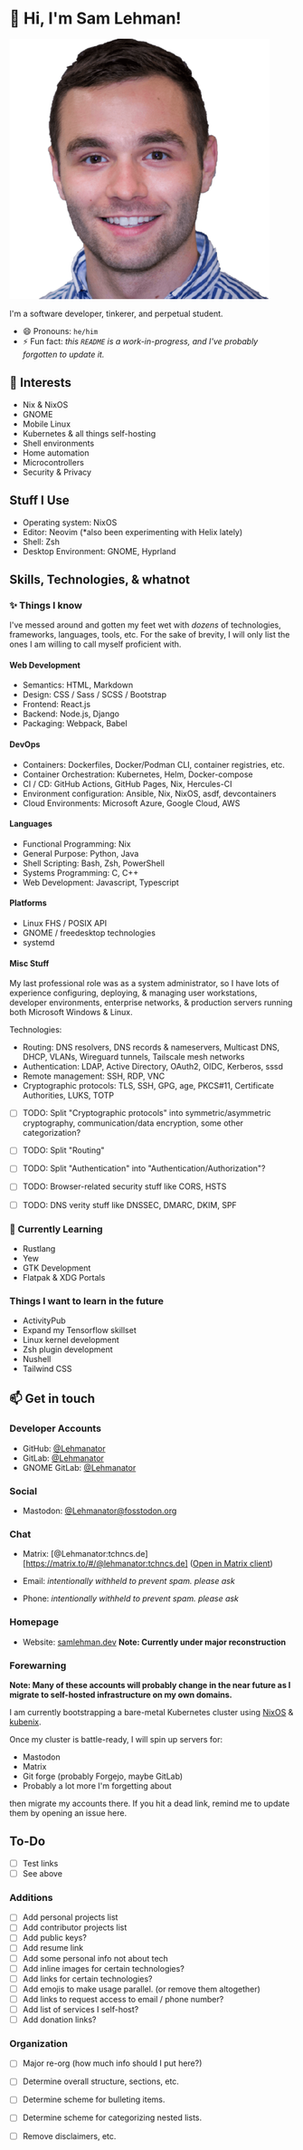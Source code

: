 # 👋 Hi, I'm Sam Lehman!

![headshot](./profile.png)

I'm a software developer, tinkerer, and perpetual student.

- 😄 Pronouns: `he/him`
- ⚡ Fun fact: *this `README` is a work-in-progress, and I've probably forgotten to update it.* 

## 👀 Interests

- Nix & NixOS
- GNOME
- Mobile Linux
- Kubernetes & all things self-hosting
- Shell environments
- Home automation
- Microcontrollers
- Security & Privacy

## Stuff I Use

- Operating system: NixOS
- Editor: Neovim (*also been experimenting with Helix lately)
- Shell: Zsh
- Desktop Environment: GNOME, Hyprland

## Skills, Technologies, & whatnot

### ✨ Things I know

I've messed around and gotten my feet wet with *dozens* of technologies, frameworks, languages, tools, etc.
For the sake of brevity, I will only list the ones I am willing to call myself proficient with.

#### Web Development

- Semantics: HTML, Markdown
- Design: CSS / Sass / SCSS / Bootstrap
- Frontend: React.js
- Backend: Node.js, Django
- Packaging: Webpack, Babel

#### DevOps

- Containers: Dockerfiles, Docker/Podman CLI, container registries, etc.
- Container Orchestration: Kubernetes, Helm, Docker-compose
- CI / CD: GitHub Actions, GitHub Pages, Nix, Hercules-CI
- Environment configuration: Ansible, Nix, NixOS, asdf, devcontainers
- Cloud Environments: Microsoft Azure, Google Cloud, AWS

#### Languages

- Functional Programming: Nix
- General Purpose: Python, Java
- Shell Scripting: Bash, Zsh, PowerShell
- Systems Programming: C, C++
- Web Development: Javascript, Typescript

#### Platforms

- Linux FHS / POSIX API
- GNOME / freedesktop technologies
- systemd

#### Misc Stuff

My last professional role was as a system administrator,
so I have lots of experience configuring, deploying, & managing
user workstations, developer environments, enterprise networks, & production servers
running both Microsoft Windows & Linux.

Technologies:

- Routing: DNS resolvers, DNS records & nameservers, Multicast DNS, DHCP, VLANs, Wireguard tunnels, Tailscale mesh networks
- Authentication: LDAP, Active Directory, OAuth2, OIDC, Kerberos, sssd
- Remote management: SSH, RDP, VNC
- Cryptographic protocols: TLS, SSH, GPG, age, PKCS#11, Certificate Authorities, LUKS, TOTP

- [ ] TODO: Split "Cryptographic protocols" into symmetric/asymmetric cryptography, communication/data encryption, some other categorization?
- [ ] TODO: Split "Routing"
- [ ] TODO: Split "Authentication" into "Authentication/Authorization"?
- [ ] TODO: Browser-related security stuff like CORS, HSTS
- [ ] TODO: DNS verity stuff like DNSSEC, DMARC, DKIM, SPF


### 🌱 Currently Learning

- Rustlang
- Yew
- GTK Development
- Flatpak & XDG Portals

### Things I want to learn in the future

- ActivityPub
- Expand my Tensorflow skillset
- Linux kernel development
- Zsh plugin development
- Nushell
- Tailwind CSS

## 📫 Get in touch

### Developer Accounts
- GitHub: [@Lehmanator](https://github.com/Lehmanator)
- GitLab: [@Lehmanator](https://gitlab.com/Lehmanator)
- GNOME GitLab: [@Lehmanator](https://gitlab.gnome.org/Lehmanator)

### Social

- Mastodon: [@Lehmanator@fosstodon.org](https://fosstodon.org/Lehmanator)

### Chat

- Matrix: [@Lehmanator:tchncs.de][https://matrix.to/#/@lehmanator:tchncs.de] ([Open in Matrix client](matrix://@Lehmanator:tchncs.de))

- Email: *intentionally withheld to prevent spam. please ask*
- Phone: *intentionally withheld to prevent spam. please ask*

### Homepage

- Website: [samlehman.dev](https://samlehman.dev) **Note: Currently under major reconstruction**

### Forewarning

**Note: Many of these accounts will probably change in the near future as I migrate to self-hosted infrastructure on my own domains.**

I am currently bootstrapping a bare-metal Kubernetes cluster using [NixOS](https://nixos.org) & [kubenix](https://github.com/hall/kubenix).

Once my cluster is battle-ready, I will spin up servers for:

- Mastodon
- Matrix
- Git forge (probably Forgejo, maybe GitLab)
- Probably a lot more I'm forgetting about

then migrate my accounts there.
If you hit a dead link, remind me to update them by opening an issue here.

## To-Do

- [ ] Test links
- [ ] See above
      
### Additions

- [ ] Add personal projects list
- [ ] Add contributor projects list
- [ ] Add public keys?
- [ ] Add resume link
- [ ] Add some personal info not about tech
- [ ] Add inline images for certain technologies?
- [ ] Add links for certain technologies?
- [ ] Add emojis to make usage parallel. (or remove them altogether)
- [ ] Add links to request access to email / phone number?
- [ ] Add list of services I self-host?
- [ ] Add donation links?

### Organization

- [ ] Major re-org (how much info should I put here?)
- [ ] Determine overall structure, sections, etc.
- [ ] Determine scheme for bulleting items.
- [ ] Determine scheme for categorizing nested lists.
- [ ] Remove disclaimers, etc.


<!---
 ...otherwise known as:
- 💞️ I’m looking to collaborate on ...
Using various industry standards for both symmetric and asymmetric cryptography to secure communications & data-at-rest.
--->

<!---
lehmanator/lehmanator is a ✨ special ✨ repository because its `README.md` (this file) appears on your GitHub profile.
You can click the Preview link to take a look at your changes.
--->
